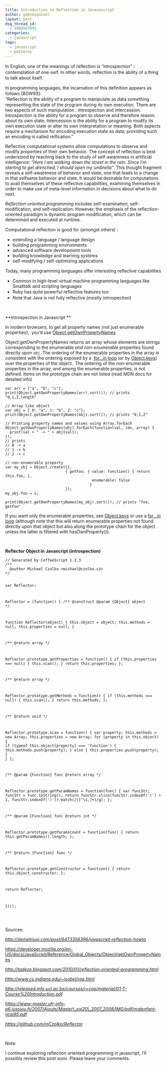 ```yaml
---
title: Introduction to Reflection in Javavascript
author: gaboesquivel
layout: post
dsq_thread_id:
  - 1004567091
categories:
  - javascript
tags:
  - javascript
  - patterns
---
```

In English, one of the meanings of reﬂection is &#8220;introspection&#8221; : contemplation of one-self. In other words, reﬂection is the ability of a thing to talk about itself.

In programming languages, the incarnation of this deﬁnition appears as follows [BGW93]:  
&#8220;Reﬂection is the ability of a program to manipulate as data something representing the state of the program during its own execution. There are two aspects of such manipulation : introspection and intercession. Introspection is the ability for a program to observe and therefore reason about its own state. Intercession is the ability for a program to modify its own execution state or alter its own interpretation or meaning. Both aspects require a mechanism for encoding execution state as data; providing such an encoding is called reification.&#8221;

Reflective computational systems allow computations to observe and modify properties of their own behavior. The concept of reflection is best understood by reaching back to the study of self-awareness in artificial intelligence: *&#8220;Here I am walking down the street in the rain. Since I&#8217;m starting to get drenched, I should open my umbrella&#8217;*&#8216;. This thought fragment reveals a self-awareness of behavior and state, one that leads to a change in that selfsame behavior and state. It would be desirable for computations to avail themselves of these reflective capabilities, examining themselves in order to make use of meta-level information in decisions about what to do next.

<!--more-->

  
*Reflection-oriented programming* includes self-examination, self-modification, and self-replication. However, the emphasis of the reflection-oriented paradigm is dynamic program modification, which can be determined and executed at runtime.

Computational reﬂection is good for (amongst others) :

*   extending a language / language design
*   building programming environments
*   advanced software development tools
*   building knowledge and learning systems
*   self-modifying / self-optimizing applications

Today, many programming languages offer interesting reﬂective capabilities

*   Common in high-level virtual machine programming languages like Smalltalk and scripting languages
*   Ruby has quite powerful reﬂective features too
*   Note that Java is not fully reﬂective (mostly introspection)

&nbsp;

**Introspection in Javascript **

In modern browsers, to get all property names (not just enumerable properties),  you&#8217;d use <a href="https://developer.mozilla.org/en-US/docs/JavaScript/Reference/Global_Objects/Object/getOwnPropertyNames" target="_blank">Object.getOwnPropertyNames</a>

Object.getOwnPropertyNames returns an array whose elements are strings corresponding to the enumerable *and non-enumerable* properties found directly upon `obj`. The ordering of the enumerable properties in the array is consistent with the ordering exposed by a  <a href="https://developer.mozilla.org/en/JavaScript/Reference/Statements/for...in" target="_blank">for&#8230;in loop</a> (or by <a href="https://developer.mozilla.org/en/JavaScript/Reference/Global_Objects/Object/keys" target="_blank">Object.keys</a>) over the properties of the object.  The ordering of the non-enumerable properties in the array, and among the enumerable properties, is not defined. Items on the prototype chain are not listed (read MDN docs for detailed info)  
<noscript>
  <pre><code class="language-javascript javascript">var arr = ["a", "b", "c"];
print(Object.getOwnPropertyNames(arr).sort()); // prints "0,1,2,length"
 
// Array-like object
var obj = { 0: "a", 1: "b", 2: "c"};
print(Object.getOwnPropertyNames(obj).sort()); // prints "0,1,2"
 
// Printing property names and values using Array.forEach
Object.getOwnPropertyNames(obj).forEach(function(val, idx, array) {
  print(val + " -&gt; " + obj[val]);
});
// prints
// 0 -&gt; a
// 1 -&gt; b
// 2 -&gt; c
 
// non-enumerable property
var my_obj = Object.create({}, 
                           { getFoo: { value: function() { return this.foo; }, 
                                       enumerable: false 
                                      } 
                           });
my_obj.foo = 1;
 
print(Object.getOwnPropertyNames(my_obj).sort()); // prints "foo, getFoo"</code></pre>
</noscript>

If you want only the enumerable properties, see <a href="https://developer.mozilla.org/en/JavaScript/Reference/Global_Objects/Object/keys" target="_blank">Object.keys</a> or use a <a href="https://developer.mozilla.org/en/JavaScript/Reference/Statements/for...in" target="_blank">for&#8230;in loop</a> (although note that this will return enumerable properties not found directly upon that object but also along the prototype chain for the object unless the latter is filtered with hasOwnProperty()).

&nbsp;

**Reflector Object in Javascript (introspection)**

<noscript>
  <pre><code class="language-javascript javascript">// Generated by CoffeeScript 1.3.3
/**
  @author Michael Czolko &lt;michael@czolko.cz&gt;
*/

var Reflector;

Reflector = (function() {
  /**
  		@construct
  		@param {Object} object
  */

  function Reflector(object) {
    this.object = object;
    this.methods = null;
    this.properties = null;
  }

  /**
  		@return array
  */


  Reflector.prototype.getProperties = function() {
    if (this.properties === null) {
      this.scan();
    }
    return this.properties;
  };

  /**
  		@return array
  */


  Reflector.prototype.getMethods = function() {
    if (this.methods === null) {
      this.scan();
    }
    return this.methods;
  };

  /**
  		@return void
  */


  Reflector.prototype.scan = function() {
    var property;
    this.methods = new Array;
    this.properties = new Array;
    for (property in this.object) {
      if (typeof this.object[property] === 'function') {
        this.methods.push(property);
      } else {
        this.properties.push(property);
      }
    }
  };

  /**
  		@param {Function} func
  		@return array
  */


  Reflector.prototype.getParamNames = function(func) {
    var funcStr;
    funcStr = func.toString();
    return funcStr.slice(funcStr.indexOf('(') + 1, funcStr.indexOf(')')).match(/([^\s,]+)/g);
  };

  /**
  		@param {Function} func
  		@return int
  */


  Reflector.prototype.getParamsCount = function(func) {
    return this.getParamNames().length;
  };

  /**
  		@return {Function} func
  */


  Reflector.prototype.getConstructor = function() {
    return this.object.constructor;
  };

  return Reflector;

})();</code></pre>
</noscript>

&nbsp;

Sources:

*http://demetriusj.com/post/6473358396/javascript-reflection-howto*

https://developer.mozilla.org/en-US/docs/JavaScript/Reference/Global_Objects/Object/getOwnPropertyNames

*http://tadeze.blogspot.com/2010/01/reflection-oriented-programming.html*

*http://www.cs.indiana.edu/~jsobel/rop.html*

*http://released.info.ucl.ac.be/courses/r+cop/material/01-T-Course%20Introduction.pdf*

*https://www-master.ufr-info-p6.jussieu.fr/2007/Ajouts/Master\_esj20\_2007_2008/IMG/pdf/malenfant-ijcai95.pdf*

*https://github.com/mCzolko/Reflector*

&nbsp;

Note:

I continue exploring reflection oriented programming in javascript, I&#8217;ll possibly review this post soon. Please leave your comments.
